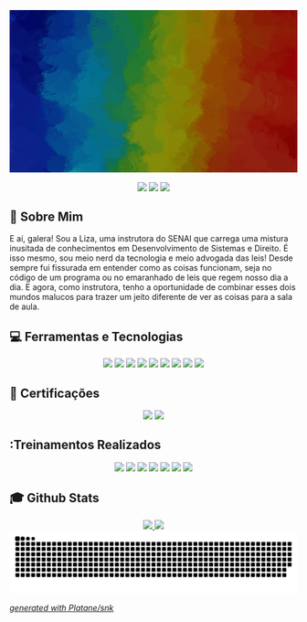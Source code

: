 <img src="https://github.com/LiihDev/Liihdev/blob/main/liza.franca.gif" target="_blank"></a><br>
<div align="center">
<a href="https://instagram.com/franca_liih" target="_blank"><img src="https://img.shields.io/badge/-Instagram-%23E4405F?style=for-the-badge&logo=instagram&logoColor=white" target="_blank"></a>
<a href = "mailto:liihdevfranca@gmail"><img src="https://img.shields.io/badge/Gmail-D14836?style=for-the-badge&logo=gmail&logoColor=white" target="_blank"></a>
<a href="https://www.linkedin.com/in/lizdevfranca" target="_blank"><img src="https://img.shields.io/badge/-LinkedIn-%230077B5?style=for-the-badge&logo=linkedin&logoColor=white" target="_blank"></a> </div>

## :raising_hand: Sobre Mim

E aí, galera! Sou a Liza, uma instrutora do SENAI que carrega uma mistura inusitada de conhecimentos em Desenvolvimento de Sistemas e Direito. É isso mesmo, sou meio nerd da tecnologia e meio advogada das leis! Desde sempre fui fissurada em entender como as coisas funcionam, seja no código de um programa ou no emaranhado de leis que regem nosso dia a dia. E agora, como instrutora, tenho a oportunidade de combinar esses dois mundos malucos para trazer um jeito diferente de ver as coisas para a sala de aula.
 
## 💻 Ferramentas e Tecnologias
<div align="center">
<img src="https://img.shields.io/badge/CSS3-d02f2f?style=for-the-badge&logo=css3&logoColor=white" target="_blank"></a>
<img src="https://img.shields.io/badge/Git-d0572f?style=for-the-badge&logo=git&logoColor=white"></a>
<img src="https://img.shields.io/badge/Github-d0802f?style=for-the-badge&logo=github&logoColor=white" target="_blank"></a>
<img src="https://img.shields.io/badge/HTML5-d0a82f?style=for-the-badge&logo=html5&logoColor=white" target="_blank"></a>
<img src="https://img.shields.io/badge/JavaScript-d0d02f?style=for-the-badge&logo=javascript&logoColor=black" target="_blank"></a>
<img src="https://img.shields.io/badge/Canva-a8d02f?style=for-the-badge&logo=canva&logoColor=black" target="_blank"></a>
<img src="https://img.shields.io/badge/PowerBI-2fd02f?style=for-the-badge&logo=powerbi&logoColor=white" target="_blank"></a>
<img src="https://img.shields.io/badge/figma-2fd0d0?style=for-the-badge&logo=figma&logoColor=white" target="_blank"></a>
<img src="https://img.shields.io/badge/Trello-2fa8d0?style=for-the-badge&logo=Trello&logoColor=white" target="_blank"></a>
</div>

## 🚀 Certificações
<div align="center">
<img src="https://img.shields.io/badge/AI900-2f2fd0?style=for-the-badge&logo=microsoftazure&logoColor=white" target="_blank"></a>
<img src="https://img.shields.io/badge/GCP-572fd0?style=for-the-badge&logo=googlecloud&logoColor=white" target="_blank"></a>
</div>

## :Treinamentos Realizados
<div align="center">
<img src="https://img.shields.io/badge/AWS-802fd0?style=for-the-badge&logo=awsamazon&logoColor=white" target="_blank"></a>
<img src="https://img.shields.io/badge/AI900-a82fd0?style=for-the-badge&logo=microsoftazure&logoColor=white" target="_blank"></a>
<img src="https://img.shields.io/badge/AZ900-d02fd0?style=for-the-badge&logo=microsoftazure&logoColor=white" target="_blank"></a>
<img src="https://img.shields.io/badge/DP900-d02fa8?style=for-the-badge&logo=microsoftazure&logoColor=white" target="_blank"></a>
<img src="https://img.shields.io/badge/GCP 900-d02f80?style=for-the-badge&logo=googlecloud&logoColor=white" target="_blank"></a>
<img src="https://img.shields.io/badge/GCP AI 900-d02f57?style=for-the-badge&logo=googlecloud&logoColor=white" target="_blank"></a>
 <img src="https://img.shields.io/badge/GCP Engineer-d85374?style=for-the-badge&logo=googlecloud&logoColor=white" target="_blank"></a>

</div>


## :mortar_board: Github Stats
<div align="center">
<a href="https://github.com/LiihDev">
<img height="180em" src="https://github-readme-stats.vercel.app/api?username=LiihDev&show_icons=true&theme=dracula&include_all_commits=true&count_private=true"/>
<img height="180em" src="https://github-readme-stats.vercel.app/api/top-langs/?username=LiihDev&layout=compact&langs_count=7&theme=dracula"/>
</div>

<picture>
  <source media="(prefers-color-scheme: dark)" srcset="https://raw.githubusercontent.com/platane/platane/output/github-contribution-grid-snake-dark.svg">
  <source media="(prefers-color-scheme: light)" srcset="https://raw.githubusercontent.com/platane/platane/output/github-contribution-grid-snake.svg">
  <img alt="github contribution grid snake animation" src="https://raw.githubusercontent.com/platane/platane/output/github-contribution-grid-snake.svg">
</picture>

_generated with [Platane/snk](https://github.com/Platane/snk)_
  
